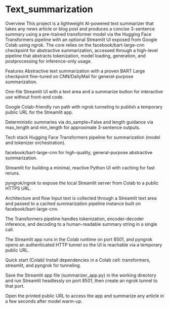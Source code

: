 # Text_summarization
Overview
This project is a lightweight AI-powered text summarizer that takes any news article or blog post and produces a concise 3-sentence summary using a pre-trained transformer model via the Hugging Face Transformers pipeline with an optional Streamlit UI exposed from Google Colab using ngrok.
The core relies on the facebook/bart-large-cnn checkpoint for abstractive summarization, accessed through a high-level pipeline that abstracts tokenization, model loading, generation, and postprocessing for inference-only usage.

Features
Abstractive text summarization with a proven BART Large checkpoint fine-tuned on CNN/DailyMail for general-purpose summarization.

One-file Streamlit UI with a text area and a summarize button for interactive use without front-end code.

Google Colab-friendly run path with ngrok tunneling to publish a temporary public URL for the Streamlit app.

Deterministic summaries via do_sample=False and length guidance via max_length and min_length for approximate 3-sentence outputs.

Tech stack
Hugging Face Transformers pipeline for summarization (model and tokenizer orchestration).

facebook/bart-large-cnn for high-quality, general-purpose abstractive summarization.

Streamlit for building a minimal, reactive Python UI with caching for fast reruns.

pyngrok/ngrok to expose the local Streamlit server from Colab to a public HTTPS URL.

Architecture and flow
Input text is collected through a Streamlit text area and passed to a cached summarization pipeline instance built on facebook/bart-large-cnn.

The Transformers pipeline handles tokenization, encoder-decoder inference, and decoding to a human-readable summary string in a single call.

The Streamlit app runs in the Colab runtime on port 8501, and pyngrok opens an authenticated HTTP tunnel so the UI is reachable via a temporary public URL.

Quick start (Colab)
Install dependencies in a Colab cell: transformers, streamlit, and pyngrok for tunneling.

Save the Streamlit app file (summarizer_app.py) in the working directory and run Streamlit headlessly on port 8501, then create an ngrok tunnel to that port.

Open the printed public URL to access the app and summarize any article in a few seconds after model warm-up.
